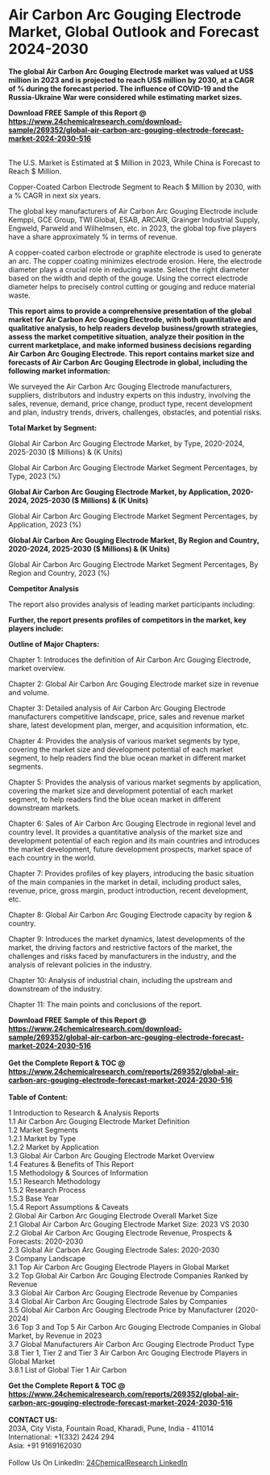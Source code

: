 <h1>Air Carbon Arc Gouging Electrode Market, Global Outlook and Forecast 2024-2030</h1><p><strong>The global Air Carbon Arc Gouging Electrode market was valued at US$ million in 2023 and is projected to reach US$ million by 2030, at a CAGR of % during the forecast period. The influence of COVID-19 and the Russia-Ukraine War were considered while estimating market sizes.</strong></p><p>
</p><p></p><div><b>Download FREE Sample of this Report @ 
            <a href="https://www.24chemicalresearch.com/download-sample/269352/global-air-carbon-arc-gouging-electrode-forecast-market-2024-2030-516">
            https://www.24chemicalresearch.com/download-sample/269352/global-air-carbon-arc-gouging-electrode-forecast-market-2024-2030-516</a></b></div><br><p>
The U.S. Market is Estimated at $ Million in 2023, While China is Forecast to Reach $ Million.</p><p>
Copper-Coated Carbon Electrode Segment to Reach $ Million by 2030, with a % CAGR in next six years.</p><p>
The global key manufacturers of Air Carbon Arc Gouging Electrode include Kemppi, GCE Group, TWI Global, ESAB, ARCAIR, Grainger Industrial Supply, Engweld, Parweld and Wilhelmsen, etc. in 2023, the global top five players have a share approximately % in terms of revenue.</p><p>
A copper-coated carbon electrode or graphite electrode is used to generate an arc. The copper coating minimizes electrode erosion. Here, the electrode diameter plays a crucial role in reducing waste. Select the right diameter based on the width and depth of the gouge. Using the correct electrode diameter helps to precisely control cutting or gouging and reduce material waste.</p><p>
<strong>This report aims to provide a comprehensive presentation of the global market for Air Carbon Arc Gouging Electrode, with both quantitative and qualitative analysis, to help readers develop business/growth strategies, assess the market competitive situation, analyze their position in the current marketplace, and make informed business decisions regarding Air Carbon Arc Gouging Electrode. This report contains market size and forecasts of Air Carbon Arc Gouging Electrode in global, including the following market information:</strong></p><p>
</p><p>
</p><p>We surveyed the Air Carbon Arc Gouging Electrode manufacturers, suppliers, distributors and industry experts on this industry, involving the sales, revenue, demand, price change, product type, recent development and plan, industry trends, drivers, challenges, obstacles, and potential risks.</p><p>
<strong>Total Market by Segment:</strong></p><p>
Global Air Carbon Arc Gouging Electrode Market, by Type, 2020-2024, 2025-2030 ($ Millions) &amp; (K Units)</p><p>
Global Air Carbon Arc Gouging Electrode Market Segment Percentages, by Type, 2023 (%)</p><p>
</p><p>
</p><p><strong>Global Air Carbon Arc Gouging Electrode Market, by Application, 2020-2024, 2025-2030 ($ Millions) &amp; (K Units)</strong></p><p>
Global Air Carbon Arc Gouging Electrode Market Segment Percentages, by Application, 2023 (%)</p><p>
</p><p>
</p><p><strong>Global Air Carbon Arc Gouging Electrode Market, By Region and Country, 2020-2024, 2025-2030 ($ Millions) &amp; (K Units)</strong></p><p>
Global Air Carbon Arc Gouging Electrode Market Segment Percentages, By Region and Country, 2023 (%)</p><p>
</p><p>
</p><p><strong>Competitor Analysis</strong></p><p>
The report also provides analysis of leading market participants including:</p><p>
</p><p>
</p><p><strong>Further, the report presents profiles of competitors in the market, key players include:</strong></p><p>
</p><p>
</p><p><strong>Outline of Major Chapters:</strong></p><p>
Chapter 1: Introduces the definition of Air Carbon Arc Gouging Electrode, market overview.</p><p>
Chapter 2: Global Air Carbon Arc Gouging Electrode market size in revenue and volume.</p><p>
Chapter 3: Detailed analysis of Air Carbon Arc Gouging Electrode manufacturers competitive landscape, price, sales and revenue market share, latest development plan, merger, and acquisition information, etc.</p><p>
Chapter 4: Provides the analysis of various market segments by type, covering the market size and development potential of each market segment, to help readers find the blue ocean market in different market segments.</p><p>
Chapter 5: Provides the analysis of various market segments by application, covering the market size and development potential of each market segment, to help readers find the blue ocean market in different downstream markets.</p><p>
Chapter 6: Sales of Air Carbon Arc Gouging Electrode in regional level and country level. It provides a quantitative analysis of the market size and development potential of each region and its main countries and introduces the market development, future development prospects, market space of each country in the world.</p><p>
Chapter 7: Provides profiles of key players, introducing the basic situation of the main companies in the market in detail, including product sales, revenue, price, gross margin, product introduction, recent development, etc.</p><p>
Chapter 8: Global Air Carbon Arc Gouging Electrode capacity by region &amp; country.</p><p>
Chapter 9: Introduces the market dynamics, latest developments of the market, the driving factors and restrictive factors of the market, the challenges and risks faced by manufacturers in the industry, and the analysis of relevant policies in the industry.</p><p>
Chapter 10: Analysis of industrial chain, including the upstream and downstream of the industry.</p><p>
Chapter 11: The main points and conclusions of the report.</p><div><b>Download FREE Sample of this Report @ 
            <a href="https://www.24chemicalresearch.com/download-sample/269352/global-air-carbon-arc-gouging-electrode-forecast-market-2024-2030-516">
            https://www.24chemicalresearch.com/download-sample/269352/global-air-carbon-arc-gouging-electrode-forecast-market-2024-2030-516</a></b></div><br><div><b>Get the Complete Report & TOC @ 
            <a href="https://www.24chemicalresearch.com/reports/269352/global-air-carbon-arc-gouging-electrode-forecast-market-2024-2030-516">
            https://www.24chemicalresearch.com/reports/269352/global-air-carbon-arc-gouging-electrode-forecast-market-2024-2030-516</a></b></div><br>
            <b>Table of Content:</b><p>1 Introduction to Research & Analysis Reports<br />
    1.1 Air Carbon Arc Gouging Electrode Market Definition<br />
    1.2 Market Segments<br />
        1.2.1 Market by Type<br />
        1.2.2 Market by Application<br />
    1.3 Global Air Carbon Arc Gouging Electrode Market Overview<br />
    1.4 Features & Benefits of This Report<br />
    1.5 Methodology & Sources of Information<br />
        1.5.1 Research Methodology<br />
        1.5.2 Research Process<br />
        1.5.3 Base Year<br />
        1.5.4 Report Assumptions & Caveats<br />
2 Global Air Carbon Arc Gouging Electrode Overall Market Size<br />
    2.1 Global Air Carbon Arc Gouging Electrode Market Size: 2023 VS 2030<br />
    2.2 Global Air Carbon Arc Gouging Electrode Revenue, Prospects & Forecasts: 2020-2030<br />
    2.3 Global Air Carbon Arc Gouging Electrode Sales: 2020-2030<br />
3 Company Landscape<br />
    3.1 Top Air Carbon Arc Gouging Electrode Players in Global Market<br />
    3.2 Top Global Air Carbon Arc Gouging Electrode Companies Ranked by Revenue<br />
    3.3 Global Air Carbon Arc Gouging Electrode Revenue by Companies<br />
    3.4 Global Air Carbon Arc Gouging Electrode Sales by Companies<br />
    3.5 Global Air Carbon Arc Gouging Electrode Price by Manufacturer (2020-2024)<br />
    3.6 Top 3 and Top 5 Air Carbon Arc Gouging Electrode Companies in Global Market, by Revenue in 2023<br />
    3.7 Global Manufacturers Air Carbon Arc Gouging Electrode Product Type<br />
    3.8 Tier 1, Tier 2 and Tier 3 Air Carbon Arc Gouging Electrode Players in Global Market<br />
        3.8.1 List of Global Tier 1 Air Carbon</p><div><b>Get the Complete Report & TOC @ 
            <a href="https://www.24chemicalresearch.com/reports/269352/global-air-carbon-arc-gouging-electrode-forecast-market-2024-2030-516">
            https://www.24chemicalresearch.com/reports/269352/global-air-carbon-arc-gouging-electrode-forecast-market-2024-2030-516</a></b></div><br><b>CONTACT US:</b><br>
            203A, City Vista, Fountain Road, Kharadi, Pune, India - 411014<br>
            International: +1(332) 2424 294<br>
            Asia: +91 9169162030 <br><br>
            Follow Us On LinkedIn: <a href="https://www.linkedin.com/company/24chemicalresearch/">24ChemicalResearch LinkedIn</a>